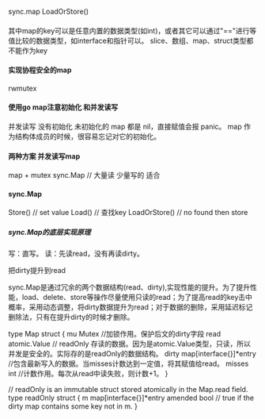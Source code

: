 


sync.map  LoadOrStore()

####
其中map的key可以是任意内置的数据类型(如int)，或者其它可以通过"=="进行等值比较的数据类型，如interface和指针可以。 
slice、数组、map、struct类型都不能作为key


#### 实现协程安全的map
rwmutex

#### 使用go map注意初始化 和并发读写
并发读写 
没有初始化
未初始化的 map 都是 nil，直接赋值会报 panic。
map 作为结构体成员的时候，很容易忘记对它的初始化。 


#### 两种方案 并发读写map
map + mutex 
sync.Map  // 大量读 少量写的 适合


#### sync.Map

Store() // set value
Load()  // 查找key 
LoadOrStore() // no found then store






##### sync.Map的底层实现原理

写：直写。 读：先读read，没有再读dirty。

把dirty提升到read



sync.Map是通过冗余的两个数据结构(read、dirty),实现性能的提升。为了提升性能，load、delete、store等操作尽量使用只读的read；为了提高read的key击中概率，采用动态调整，将dirty数据提升为read；对于数据的删除，采用延迟标记删除法，只有在提升dirty的时候才删除。


type Map struct {
	mu Mutex  //加锁作用。保护后文的dirty字段
	read atomic.Value // readOnly 存读的数据。因为是atomic.Value类型，只读，所以并发是安全的。实际存的是readOnly的数据结构。
	dirty map[interface{}]*entry   //包含最新写入的数据。当misses计数达到一定值，将其赋值给read。
	misses int  //计数作用。每次从read中读失败，则计数+1。
}


// readOnly is an immutable struct stored atomically in the Map.read field.
type readOnly struct {
	m       map[interface{}]*entry
	amended bool // true if the dirty map contains some key not in m.
}




